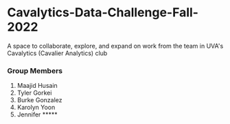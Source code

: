 # Cavalytics-Data-Challenge-Fall-2022
A space to collaborate, explore, and expand on work from the team in UVA's Cavalytics (Cavalier Analytics) club

### Group Members
1. Maajid Husain
2. Tyler Gorkei
3. Burke Gonzalez
4. Karolyn Yoon
5. Jennifer *****
